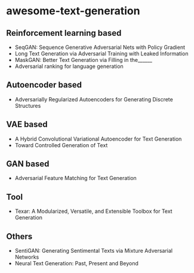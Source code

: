 # awesome-text-generation

## Reinforcement learning based
   * SeqGAN: Sequence Generative Adversarial Nets with Policy Gradient
   * Long Text Generation via Adversarial Training with Leaked Information
   * MaskGAN: Better Text Generation via Filling in the______
   * Adversarial ranking for language generation
   
## Autoencoder based
   * Adversarially Regularized Autoencoders for Generating Discrete Structures

## VAE based
   * A Hybrid Convolutional Variational Autoencoder for Text Generation
   * Toward Controlled Generation of Text
   
   
## GAN based
   *  Adversarial Feature Matching for Text Generation

## Tool
   *  Texar: A Modularized, Versatile, and Extensible Toolbox
for Text Generation

## Others
   * SentiGAN: Generating Sentimental Texts via Mixture Adversarial Networks
   * Neural Text Generation: Past, Present and Beyond
